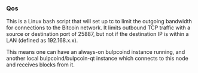 ### Qos ###

This is a Linux bash script that will set up tc to limit the outgoing bandwidth for connections to the Bitcoin network. It limits outbound TCP traffic with a source or destination port of 25887, but not if the destination IP is within a LAN (defined as 192.168.x.x).

This means one can have an always-on bulpcoind instance running, and another local bulpcoind/bulpcoin-qt instance which connects to this node and receives blocks from it.
